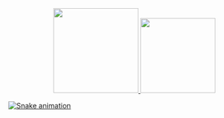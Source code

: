 
<div align="center">
  <a href="https://github.com/jhenriqueax">
  <img height="170em" src="https://github-readme-stats.vercel.app/api?username=jhenriqueax&show_icons=true&theme=dark&include_all_commits=true&count_private=true"/>
  <img height="150em" src="https://github-readme-stats.vercel.app/api/top-langs/?username=jhenriqueax&layout=compact&langs_count=7&theme=dark"/>
</div>
 
 ![Snake animation](https://github.com/jhenriqueax/rafaballerini/blob/output/github-contribution-grid-snake.svg)

